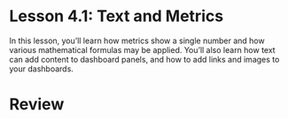 # Lesson 4.1: Text and Metrics

In this lesson, you’ll learn how metrics show a single number and how various mathematical formulas may be applied. You’ll also learn how text can add content to dashboard panels, and how to add links and images to your dashboards.

# Review
